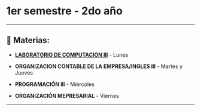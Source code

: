 # 1er semestre - 2do año

---

## :book: Materias:

- [**LABORATORIO DE COMPUTACION III**](https://github.com/eugenia1984/UTN-FRSR-Programacion/tree/main/2do_anio_1er_semestre/laboratorioIII) - Lunes

- **ORGANIZACION CONTABLE DE LA EMPRESA/INGLES III** - Martes y Jueves

- **PROGRAMACIÓN III** - Miércoles

- **ORGANIZACIÓN MEPRESARIAL** - Viernes

---



